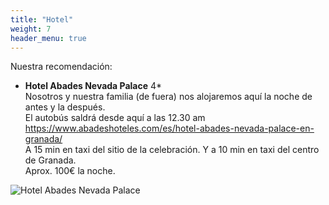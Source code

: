 ```yaml
---
title: "Hotel"
weight: 7
header_menu: true
---
```


Nuestra recomendación:

- **Hotel Abades Nevada Palace** 4\* <br />
  Nosotros y nuestra familia (de fuera) nos alojaremos aquí la noche de antes y la después. <br />
  El autobús saldrá desde aquí a las 12.30 am <br />
  https://www.abadeshoteles.com/es/hotel-abades-nevada-palace-en-granada/ <br />
  A 15 min en taxi del sitio de la celebración. Y a 10 min en taxi del centro de Granada. <br />
  Aprox. 100€ la noche.<br />

![Hotel Abades Nevada Palace](/images/hotel.jpeg)

